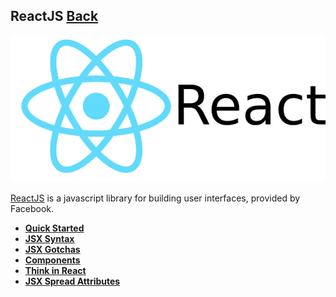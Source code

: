 ## ReactJS [Back](./../JavaScript.md)

![](react.png)

[ReactJS](https://facebook.github.io/react/) is a javascript library for building user interfaces, provided by Facebook.

- [**Quick Started**](./quick_started/quick_started.md)
- [**JSX Syntax**](./jsx_syntax/jsx_syntax.md)
- [**JSX Gotchas**](./jsx_gotcha/jsx_gotcha.md)
- [**Components**](./components_started/components_started.md)
- [**Think in React**](./think_in_react/think_in_react.md)
- [**JSX Spread Attributes**](./jsx_spread_attributes/jsx_spread_attributes.md)